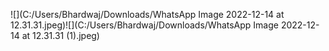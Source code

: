 ![](C:/Users/Bhardwaj/Downloads/WhatsApp Image 2022-12-14 at 12.31.31.jpeg)![](C:/Users/Bhardwaj/Downloads/WhatsApp Image 2022-12-14 at 12.31.31 (1).jpeg)